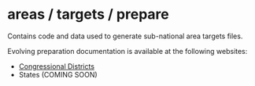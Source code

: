 # areas / targets / prepare

Contains code and data used to generate sub-national area targets files.

Evolving preparation documentation is available at the following websites:
-  [Congressional Districts](https://tmd-areas-prepare-cd-targets.netlify.app)
-  States (COMING SOON)
